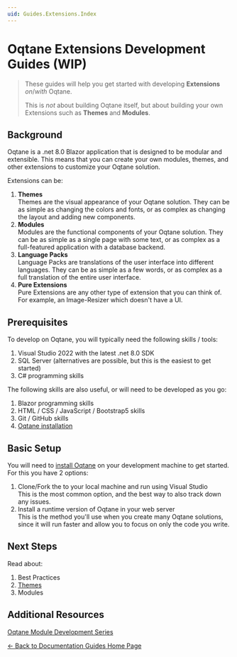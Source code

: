 ```yaml
---
uid: Guides.Extensions.Index
---
```


# Oqtane Extensions Development Guides (WIP)

> These guides will help you get started with developing
> **Extensions** _on_/_with_ Oqtane.
>
> This is _not_ about building Oqtane itself, but about
> building your own Extensions such as **Themes** and **Modules**.

## Background

Oqtane is a .net 8.0 Blazor application that is designed to be modular and extensible.
This means that you can create your own modules, themes, and other extensions
to customize your Oqtane solution.

Extensions can be:

1. **Themes**  
    Themes are the visual appearance of your Oqtane solution.
    They can be as simple as changing the colors and fonts,
    or as complex as changing the layout and adding new components.
1. **Modules**  
    Modules are the functional components of your Oqtane solution.
    They can be as simple as a single page with some text,
    or as complex as a full-featured application with a database backend.
1. **Language Packs**  
    Language Packs are translations of the user interface into different languages.
    They can be as simple as a few words, or as complex as a full translation
    of the entire user interface.
1. **Pure Extensions**  
    Pure Extensions are any other type of extension that you can think of.
    For example, an Image-Resizer which doesn't have a UI.

## Prerequisites

To develop on Oqtane, you will typically need the following skills / tools:

1. Visual Studio 2022 with the latest .net 8.0 SDK
1. SQL Server (alternatives are possible, but this is the easiest to get started)
1. C# programming skills

The following skills are also useful, or will need to be developed as you go:

1. Blazor programming skills
1. HTML / CSS / JavaScript / Bootstrap5 skills
1. Git / GitHub skills
1. [Oqtane installation](xref:Guides.Installation.Index)

## Basic Setup

You will need to [install Oqtane](xref:Guides.Installation.Index)
on your development machine to get started.
For this you have 2 options:

1. Clone/Fork the [](xref:Oqtane.Source) to your local machine
   and run using Visual Studio  
   This is the most common option, and the best way to also track down any issues.
1. Install a runtime version of Oqtane in your web server  
   This is the method you'll use when you create many Oqtane solutions,
   since it will run faster and allow you to focus on only the code you write.

## Next Steps

Read about:

1. Best Practices
1. [Themes](xref:Guides.Themes.Index)
1. Modules

## Additional Resources

[Oqtane Module Development Series](https://www.youtube.com/playlist?list=PLYhXmd7yV0elLNLfQwZBUlM7ZSMYPTZ_f)

[← Back to Documentation Guides Home Page](../index.md)
